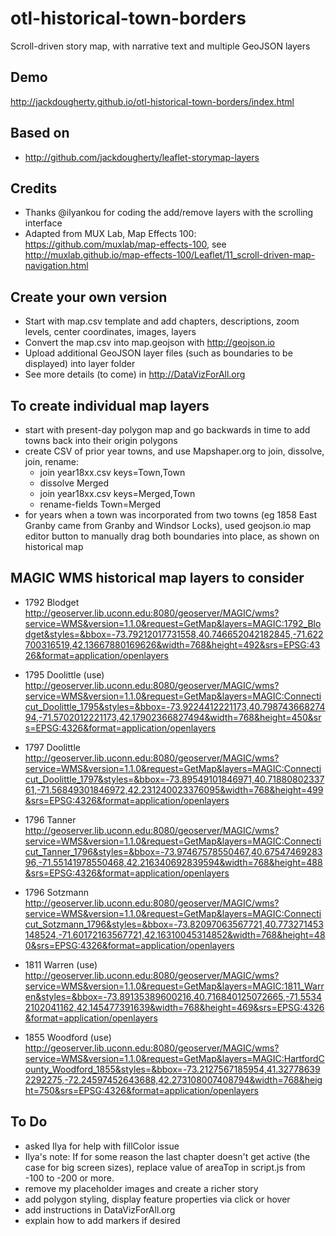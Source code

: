 # otl-historical-town-borders
Scroll-driven story map, with narrative text and multiple GeoJSON layers

## Demo
http://jackdougherty.github.io/otl-historical-town-borders/index.html

## Based on
- http://github.com/jackdougherty/leaflet-storymap-layers

## Credits
- Thanks @ilyankou for coding the add/remove layers with the scrolling interface  
- Adapted from MUX Lab, Map Effects 100: https://github.com/muxlab/map-effects-100, see http://muxlab.github.io/map-effects-100/Leaflet/11_scroll-driven-map-navigation.html

## Create your own version
- Start with map.csv template and add chapters, descriptions, zoom levels, center coordinates, images, layers
- Convert the map.csv into map.geojson with http://geojson.io
- Upload additional GeoJSON layer files (such as boundaries to be displayed) into layer folder
- See more details (to come) in http://DataVizForAll.org

## To create individual map layers
- start with present-day polygon map and go backwards in time to add towns back into their origin polygons
- create CSV of prior year towns, and use Mapshaper.org to join, dissolve, join, rename:
  - join year18xx.csv keys=Town,Town
  - dissolve Merged
  - join year18xx.csv keys=Merged,Town
  - rename-fields Town=Merged
- for years when a town was incorporated from two towns (eg 1858 East Granby came from Granby and Windsor Locks), used geojson.io map editor button to manually drag both boundaries into place, as shown on historical map

## MAGIC WMS historical map layers to consider

- 1792 Blodget
http://geoserver.lib.uconn.edu:8080/geoserver/MAGIC/wms?service=WMS&version=1.1.0&request=GetMap&layers=MAGIC:1792_Blodget&styles=&bbox=-73.79212017731558,40.746652042182845,-71.622700316519,42.13667880169626&width=768&height=492&srs=EPSG:4326&format=application/openlayers

- 1795 Doolittle (use)
http://geoserver.lib.uconn.edu:8080/geoserver/MAGIC/wms?service=WMS&version=1.1.0&request=GetMap&layers=MAGIC:Connecticut_Doolittle_1795&styles=&bbox=-73.9224412221173,40.79874366827494,-71.5702012221173,42.17902366827494&width=768&height=450&srs=EPSG:4326&format=application/openlayers

- 1797 Doolittle
http://geoserver.lib.uconn.edu:8080/geoserver/MAGIC/wms?service=WMS&version=1.1.0&request=GetMap&layers=MAGIC:Connecticut_Doolittle_1797&styles=&bbox=-73.89549101846971,40.7188080233761,-71.56849301846972,42.231240023376095&width=768&height=499&srs=EPSG:4326&format=application/openlayers

- 1796 Tanner
http://geoserver.lib.uconn.edu:8080/geoserver/MAGIC/wms?service=WMS&version=1.1.0&request=GetMap&layers=MAGIC:Connecticut_Tanner_1796&styles=&bbox=-73.97467578550467,40.6754746928396,-71.55141978550468,42.216340692839594&width=768&height=488&srs=EPSG:4326&format=application/openlayers

- 1796 Sotzmann
http://geoserver.lib.uconn.edu:8080/geoserver/MAGIC/wms?service=WMS&version=1.1.0&request=GetMap&layers=MAGIC:Connecticut_Sotzmann_1796&styles=&bbox=-73.82097063567721,40.773271453148524,-71.60172163567721,42.16310045314852&width=768&height=480&srs=EPSG:4326&format=application/openlayers

- 1811 Warren (use)
http://geoserver.lib.uconn.edu:8080/geoserver/MAGIC/wms?service=WMS&version=1.1.0&request=GetMap&layers=MAGIC:1811_Warren&styles=&bbox=-73.89135389600216,40.716840125072665,-71.55342102041162,42.145477391639&width=768&height=469&srs=EPSG:4326&format=application/openlayers

- 1855 Woodford (use) http://geoserver.lib.uconn.edu:8080/geoserver/MAGIC/wms?service=WMS&version=1.1.0&request=GetMap&layers=MAGIC:HartfordCounty_Woodford_1855&styles=&bbox=-73.2127567185954,41.327786392292275,-72.24597452643688,42.273108007408794&width=768&height=750&srs=EPSG:4326&format=application/openlayers


## To Do
- asked Ilya for help with fillColor issue
- Ilya's note: If for some reason the last chapter doesn't get active (the case for big screen sizes), replace value of areaTop in script.js from -100 to -200 or more.
- remove my placeholder images and create a richer story
- add polygon styling, display feature properties via click or hover
- add instructions in DataVizForAll.org
- explain how to add markers if desired
